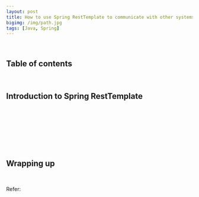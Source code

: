 ```yaml
---
layout: post
title: How to use Spring RestTemplate to communicate with other systems
bigimg: /img/path.jpg
tags: [Java, Spring]
---
```






<br>

## Table of contents





<br>

## Introduction to Spring RestTemplate





<br>

## 





<br>

## 






<br>

## Wrapping up








<br>

Refer:

[]()